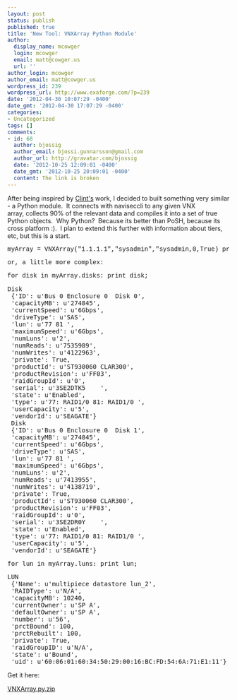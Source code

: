 ```yaml
---
layout: post
status: publish
published: true
title: 'New Tool: VNXArray Python Module'
author:
  display_name: mcowger
  login: mcowger
  email: matt@cowger.us
  url: ''
author_login: mcowger
author_email: matt@cowger.us
wordpress_id: 239
wordpress_url: http://www.exaforge.com/?p=239
date: '2012-04-30 10:07:29 -0400'
date_gmt: '2012-04-30 17:07:29 -0400'
categories:
- Uncategorized
tags: []
comments:
- id: 68
  author: bjossig
  author_email: bjossi.gunnarsson@gmail.com
  author_url: http://gravatar.com/bjossig
  date: '2012-10-25 12:09:01 -0400'
  date_gmt: '2012-10-25 20:09:01 -0400'
  content: The link is broken
---
```

<p>After being inspired by <a href="http://www.velemental.com">Clint's</a> work, I decided to built something very similar - a Python module.  It connects with naviseccli to any given VNX array, collects 90% of the relevant data and compiles it into a set of true Python objects.  Why Python?  Because its better than PoSH, because its cross platform :).  I plan to extend this further with information about tiers, etc, but this is a start.</p>
<pre><span style="font-family:Courier;">myArray = VNXArray("1.1.1.1","sysadmin","sysadmin,0,True) print myArray.controllerPair.model ------ VNX5500</span></pre>
<p><span style="font-family:Courier;">or, a little more complex:</span></p>
<pre><span style="font-family:Courier;">for disk in myArray.disks: print disk;</span></pre>
<pre>Disk
 {'ID': u'Bus 0 Enclosure 0  Disk 0',
 'capacityMB': u'274845',
 'currentSpeed': u'6Gbps',
 'driveType': u'SAS',
 'lun': u'77 81 ',
 'maximumSpeed': u'6Gbps',
 'numLuns': u'2',
 'numReads': u'7535989',
 'numWrites': u'4122963',
 'private': True,
 'productId': u'ST930060 CLAR300',
 'productRevision': u'FF03',
 'raidGroupId': u'0',
 'serial': u'3SE2DTK5    ',
 'state': u'Enabled',
 'type': u'77: RAID1/0 81: RAID1/0 ',
 'userCapacity': u'5',
 'vendorId': u'SEAGATE'}
 Disk
 {'ID': u'Bus 0 Enclosure 0  Disk 1',
 'capacityMB': u'274845',
 'currentSpeed': u'6Gbps',
 'driveType': u'SAS',
 'lun': u'77 81 ',
 'maximumSpeed': u'6Gbps',
 'numLuns': u'2',
 'numReads': u'7413955',
 'numWrites': u'4138719',
 'private': True,
 'productId': u'ST930060 CLAR300',
 'productRevision': u'FF03',
 'raidGroupId': u'0',
 'serial': u'3SE2DR0Y    ',
 'state': u'Enabled',
 'type': u'77: RAID1/0 81: RAID1/0 ',
 'userCapacity': u'5',
 'vendorId': u'SEAGATE'}</pre>
<pre>for lun in myArray.luns: print lun;</pre>
<pre>LUN
 {'Name': u'multipiece datastore lun_2',
 'RAIDType': u'N/A',
 'capacityMB': 10240,
 'currentOwner': u'SP A',
 'defaultOwner': u'SP A',
 'number': u'56',
 'prctBound': 100,
 'prctRebuilt': 100,
 'private': True,
 'raidGroupID': u'N/A',
 'state': u'Bound',
 'uid': u'60:06:01:60:34:50:29:00:16:BC:FD:54:6A:71:E1:11'}</pre>
<p>Get it here:</p>
<p><a href="http://www.exaforge.com/wp-content/uploads/2012/04/VNXArray.py_.zip">VNXArray.py.zip</a></p>
